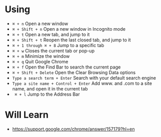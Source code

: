 # Using

* `⌘ + n` Open a new window
* `⌘ + Shift + n` Open a new window in Incognito mode
* `⌘ + t` Open a new tab, and jump to it
* `⌘ + Shift + t` Reopen the last closed tab, and jump to it
* `⌘ + 1 through ⌘ + 8` Jump to a specific tab
* `⌘ + w` Closes the current tab or pop-up
* `⌘ + m` Minimize the window
* `⌘ + q` Quit Google Chrome
* `⌘ + f` Open the Find Bar to search the current page
* `⌘ + Shift + Delete` Open the Clear Browsing Data options
* `Type a search term + Enter` Search with your default search engine
* `Type a site name + Control + Enter` Add www. and .com to a site name, and open it in the current tab
* `	⌘ + l` Jump to the Address Bar

# Will Learn


* https://support.google.com/chrome/answer/157179?hl=en
